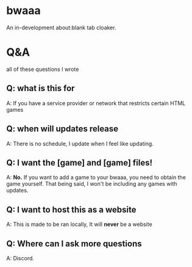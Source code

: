 # bwaaa
An in-development about:blank tab cloaker.

# Q&A
all of these questions I wrote

## Q: what is this for
A: If you have a service provider or network that restricts certain HTML games

## Q: when will updates release
A: There is no schedule, I update when I feel like updating.

## Q: I want the [game] and [game] files!
A: **No.** If you want to add a game to your bwaaa, you need to obtain the game yourself.
That being said, I won't be including any games with updates.

## Q: I want to host this as a website
A: This is made to be ran locally, It will **never** be a website

## Q: Where can I ask more questions
A: Discord. 
